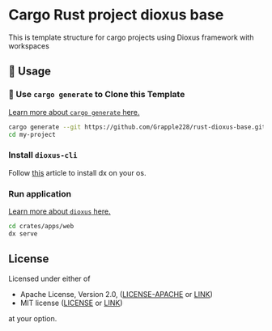 # Cargo Rust project dioxus base

This is template structure for cargo projects using Dioxus framework with workspaces

## 🚴 Usage

### 🐑 Use `cargo generate` to Clone this Template

[Learn more about `cargo generate` here.](https://github.com/ashleygwilliams/cargo-generate)

```sh
cargo generate --git https://github.com/Grapple228/rust-dioxus-base.git --name my-project
cd my-project
```

### Install `dioxus-cli`

Follow [this](https://dioxuslabs.com/learn/0.6/getting_started/) article to install dx on your os.

### Run application

[Learn more about `dioxus` here.](https://github.com/dioxuslabs/dioxus)

```sh
cd crates/apps/web
dx serve
```

## License

Licensed under either of

- Apache License, Version 2.0, ([LICENSE-APACHE](LICENSE-APACHE) or [LINK](http://www.apache.org/licenses/LICENSE-2.0))
- MIT license ([LICENSE](LICENSE) or [LINK](http://opensource.org/licenses/MIT))

at your option.
